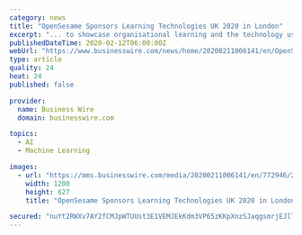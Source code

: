 ```yaml
---
category: news
title: "OpenSesame Sponsors Learning Technologies UK 2020 in London"
excerpt: "... to showcase organisational learning and the technology used to support learning at work. OpenSesame will speak on best practices for building global elearning programs on 12 February from 13:15 - 13:45 PM in Theatre 10 and showcase its machine learning-driven curation tools on 13 February from 15:30 - 16:00 PM in Theatre 7. At Learning ..."
publishedDateTime: 2020-02-12T06:00:00Z
webUrl: "https://www.businesswire.com/news/home/20200211006141/en/OpenSesame-Sponsors-Learning-Technologies-UK-2020-London"
type: article
quality: 24
heat: 24
published: false

provider:
  name: Business Wire
  domain: businesswire.com

topics:
  - AI
  - Machine Learning

images:
  - url: "https://mms.businesswire.com/media/20200211006141/en/772946/23/OpenSesame-Logo-2020.jpg"
    width: 1200
    height: 627
    title: "OpenSesame Sponsors Learning Technologies UK 2020 in London"

secured: "nuYt2RWXv7AY2fCMJpWTUUst3E1VEMJEkKdm3VP65zKKpXnzSJaqgsmrjEJlT4gkXpu7HduDvM8TB8mp59wemM0g64LxXrMS476zOWgh1EWtLfGIvhRmFlP+pgn2ob2kenG110XcUD8yEbWBKtRCJ8e/KPag5mVvfFJ4QsubQsJNxsBI+9os0Uq36rNyUvsFSHigjy9OyDHOIAIpBXlryI2twG2dzB9otbs68CrOTXNq5st8HMP8hZtCgn41jNkWVpPnYyGeWvSiZjQ5XNL5LdI7sjgEC9KgHN2LAUro5IlyjYNSU1sMnl0cl6pM6Boz;WQqe1s8a4m/WLZBb41jzXA=="
---
```


